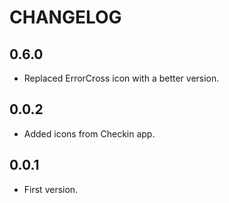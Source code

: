 # CHANGELOG

## 0.6.0
* Replaced ErrorCross icon with a better version.

## 0.0.2
* Added icons from Checkin app.

## 0.0.1
* First version.
